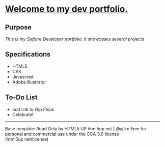 
# [Welcome to my dev portfolio. ](www.lacefield.com)

## Purpose
*This is my Softare Developer portfolio. It showcases several projects*

## Specifications
- HTML5
- CSS
- Javascript
- Adobe Illustrator

## To-Do List
- add link to Flip Flops
- Celebrate!


---


Base template: Read Only by HTML5 UP
html5up.net | @ajlkn
Free for personal and commercial use under the CCA 3.0 license (html5up.net/license)
